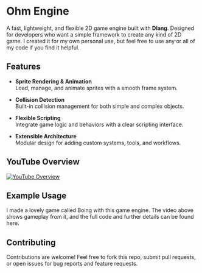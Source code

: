# Ohm Engine

A fast, lightweight, and flexible 2D game engine built with **Dlang**. Designed for developers who want a simple framework to create any kind of 2D game. I created it for my own personal use, but feel free to use any or all of my code if you find it helpful.

## Features

- **Sprite Rendering & Animation**  
  Load, manage, and animate sprites with a smooth frame system.
  
- **Collision Detection**  
  Built-in collision management for both simple and complex objects.

- **Flexible Scripting**  
  Integrate game logic and behaviors with a clear scripting interface.
  
- **Extensible Architecture**  
  Modular design for adding custom systems, tools, and workflows.

## YouTube Overview

[![YouTube Overview](https://img.youtube.com/vi/P7vgFmeguic/0.jpg)](https://www.youtube.com/watch?v=P7vgFmeguic)

## Example Usage
I made a lovely game called Boing with this game engine. The video above shows gameplay from it, and the full code and further details can be found here.

## Contributing

Contributions are welcome! Feel free to fork this repo, submit pull requests, or open issues for bug reports and feature requests.

